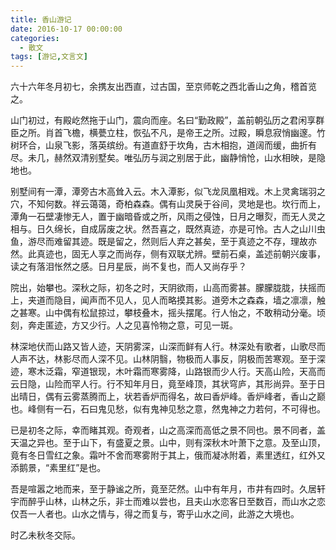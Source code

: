 ```yaml
---
title: 香山游记
date: 2016-10-17 00:00:00
categories:
  - 散文
tags: [游记,文言文]
---
```


六十六年冬月初七，余携友出西直，过古国，至京师乾之西北香山之角，稽首览之。

山门初过，有殿屹然拖于山门，震向而座。名曰“勤政殿”，盖前朝弘历之君闲享群臣之所。肖首飞檐，横甍立柱，恢弘不凡，是帝王之所。过殿，瞬息寂悄幽邃。竹树环合，山泉飞影，落英缤纷。有道直舒于坎角，古木相抱，道阔而缓，曲折有尽。未几，赫然双清别墅矣。唯弘历与润之别居于此，幽静悄怆，山水相映，是隐地也。

别墅间有一潭，潭旁古木高耸入云。木入潭影，似飞龙凤凰相戏。木上灵禽瑞羽之穴，不知何数。祥云蔼蔼，奇柏森森。偶有山灵戾于谷间，灵地是也。坎行而上，潭角一石壁凄惨无人，置于幽暗昏或之所，风雨之侵蚀，日月之曝烮，而无人灵之相与。日久绵长，自成孱废之状。然吾喜之，既然真迹，亦是可怜。古人之山川虫鱼，游尽而难留其迹。既是留之，然则后人弃之甚矣，至于真迹之不存，理故亦然。此真迹也，固无人享之而尚存，侧有双联尤辨。壁前石桌，盖述前朝兴废事，读之有落泪怅然之感。日月星辰，尚不复也，而人又尚存乎？

院出，始攀也。深秋之际，初冬之时，天阴欲雨，山高而雾甚。朦朦胧胧，扶摇而上，夹道而隐目，闻声而不见人，见人而略摸其影。道旁木之森森，墙之凛凛，触之甚寒。山中偶有松鼠掠过，攀枝叠木，摇头摆尾。行人怡之，不敢稍动分毫。顷刻，奔走匿迹，方又少行。人之见喜怜物之意，可见一斑。

林深地伏而山路又皆人迹，天阴雾深，山深而鲜有人行。林深处有歌者，山歌尽而人声不达，林影尽而人深不见。山林阴翳，物极而人事反，阴极而苦寒观。至于深迹，寒木泛霜，窄道银现，木叶霜而寒雾降，山路银而少人行。天高山险，天高而云日隐，山险而罕人行。行不知年月日，竟至峰顶，其状穹庐，其形尚异。至于日出晴日，偶有云雾蒸腾而上，状若香炉而得名，故曰香炉峰。香炉峰者，香山之巅也。峰侧有一石，石曰鬼见愁，似有鬼神见愁之意，然鬼神之力若何，不可得也。

已是初冬之际，幸而睹其观。奇观者，山之高深而高低之景不同也。景不同者，盖天温之异也。至于山下，有盛夏之景。山中，则有深秋木叶萧下之意。及至山顶，竟有冬日雪红之象。霜叶不舍而寒雾附于其上，俄而凝冰附着，素里透红，红外又添鹅景，“素里红”是也。

吾是喧嚣之地而来，至于静谧之所，竟至茫然。山中有年月，市井有四时。久居轩宇而醉乎山林，山林之乐，非士而难以尝也，且夫山水恋客日至数百，而山水之恋仅吾一人者也。山水之情与，得之而复与，寄乎山水之间，此游之大境也。

时乙未秋冬交际。 
